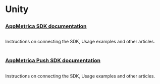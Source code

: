 # Unity

<style scoped>
.grid-container {
  display: grid;
  grid-template-columns: repeat(auto-fit, minmax(300px, 1fr));
  column-gap: 50px;
  row-gap: 20px;
}
.grid-item {
  display: flex;
  flex-direction: column;
}
h2 {
  padding-top: 32px !important;
  margin-top: 0 !important;
}
h3 {
  padding-top: 8px !important;
  margin-top: 0 !important;
}
</style>

<div class="grid-container">
    <div class="grid-item">
        <h3><a href="unity/analytics/quick-start">AppMetrica SDK documentation</a></h3>
        <p>Instructions on connecting the SDK, Usage examples and other articles.</p>
    </div>
    <div class="grid-item">
        <h3><a href="unity/push/quick-start">AppMetrica Push SDK documentation</a></h3>
        <p>Instructions on connecting the SDK, Usage examples and other articles.</p>
    </div>
</div>
